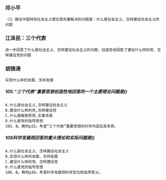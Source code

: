 ### 邓小平
    （1）建设中国特色社会主义理论首先要解决的问题是：什么是社会主义、怎样建设社会主义的问题
       
### 江泽民：三个代表 
    进一步回答了什么是社会主义、怎样建设社会主义的问题，创造性地回答了建设什么样的党、怎样建设党的问题
    
### 胡锦涛
    实现什么样的发展、怎样发展    

##### 105.“三个代表”重要思想创造性地回答的一个主要理论问题是()
    A.什么是社会主义,怎样建设社会主义
    B.建设什么样的党,怎样建设党
    C.什么是解放思想,实事求是
    D.什么是党的指导思想
    105、B。教材p32。考查“三个代表”重要思想的科学内涵及其本质。    

##### 108科学发展观回答的重大理论和实际问题是()
    A.什么是社会主义、怎样建设社会主义
    B.实现什么样的发展、怎样发展
    C.建设什么样的党、怎样建设党
    D.什么是党的指导思想
    108、B。教材p36。考查科学发展观科学定位和指导意义。
    